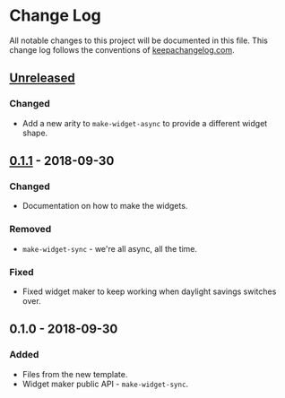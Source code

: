 # Change Log
All notable changes to this project will be documented in this file. This change log follows the conventions of [keepachangelog.com](http://keepachangelog.com/).

## [Unreleased]
### Changed
- Add a new arity to `make-widget-async` to provide a different widget shape.

## [0.1.1] - 2018-09-30
### Changed
- Documentation on how to make the widgets.

### Removed
- `make-widget-sync` - we're all async, all the time.

### Fixed
- Fixed widget maker to keep working when daylight savings switches over.

## 0.1.0 - 2018-09-30
### Added
- Files from the new template.
- Widget maker public API - `make-widget-sync`.

[Unreleased]: https://github.com/your-name/c-compijer/compare/0.1.1...HEAD
[0.1.1]: https://github.com/your-name/c-compijer/compare/0.1.0...0.1.1
